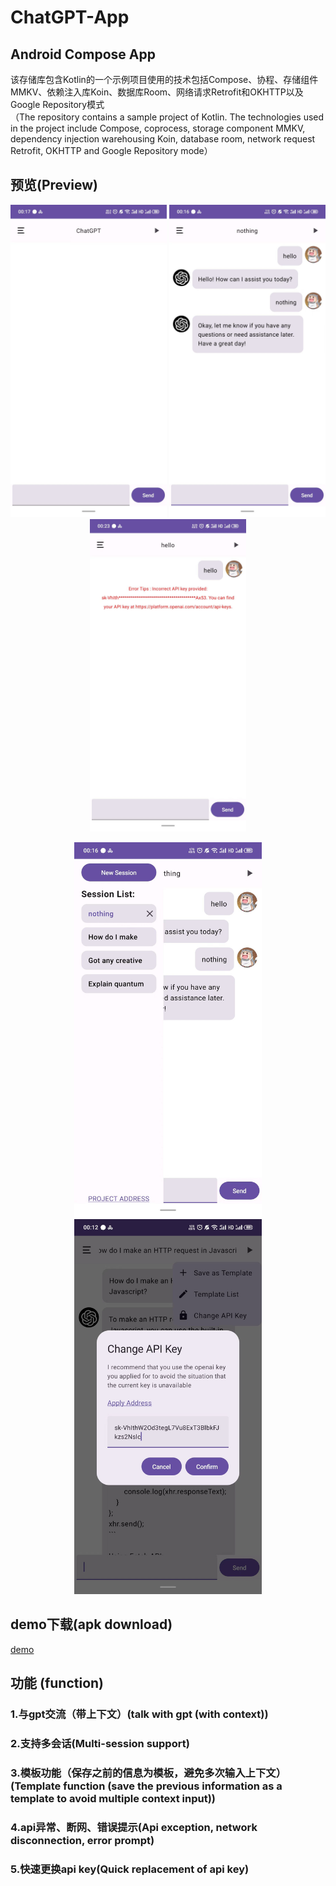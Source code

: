 # ChatGPT-App

## Android Compose App
该存储库包含Kotlin的一个示例项目使用的技术包括Compose、协程、存储组件MMKV、依赖注入库Koin、数据库Room、网络请求Retrofit和OKHTTP以及Google Repository模式  
（The repository contains a sample project of Kotlin. The technologies used in the project include Compose, coprocess, storage component MMKV, dependency injection warehousing Koin, database room, network request Retrofit, OKHTTP and Google Repository mode）

## 预览(Preview)
<p align="center">
<img src="https://github.com/Jun19/ChatGPT-App/blob/master/images/v1/4bbb937daff26b10539b768f21d0b84.jpg" width="250">
<img src="https://github.com/Jun19/ChatGPT-App/blob/master/images/v1/2bf8cd243fac8f3ba63e4fe6bd6fbfc.jpg" width="250">
<img src="https://github.com/Jun19/ChatGPT-App/blob/master/images/v1/945e9d95b06b5bd082901aa0fc8a638.jpg" width="250">
</p>
<p align="center">
<img src="https://github.com/Jun19/ChatGPT-App/blob/master/images/v1/84fdeef51462864adb0d813f845ab89.jpg" width="300">
<img src="https://github.com/Jun19/ChatGPT-App/blob/master/images/v1/38552d406c51c12099b9c33a5352588.jpg" width="300">
</p>

## demo下载(apk download)
[demo](https://github.com/Jun19/ChatGPT-App/blob/master/%20apk/chatgpt-jun.apk)

## 功能 (function)
### 1.与gpt交流（带上下文）(talk with gpt (with context))
### 2.支持多会话(Multi-session support)
### 3.模板功能（保存之前的信息为模板，避免多次输入上下文）(Template function (save the previous information as a template to avoid multiple context input))
### 4.api异常、断网、错误提示(Api exception, network disconnection, error prompt)
### 5.快速更换api key(Quick replacement of api key)


